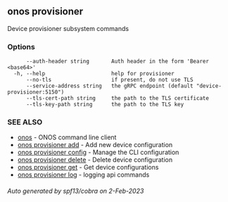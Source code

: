 <!--
SPDX-FileCopyrightText: 2019-present Open Networking Foundation <info@opennetworking.org>

SPDX-License-Identifier: Apache-2.0
-->

## onos provisioner

Device provisioner subsystem commands

### Options

```
      --auth-header string       Auth header in the form 'Bearer <base64>'
  -h, --help                     help for provisioner
      --no-tls                   if present, do not use TLS
      --service-address string   the gRPC endpoint (default "device-provisioner:5150")
      --tls-cert-path string     the path to the TLS certificate
      --tls-key-path string      the path to the TLS key
```

### SEE ALSO

* [onos](onos.md)	 - ONOS command line client
* [onos provisioner add](onos_provisioner_add.md)	 - Add new device configuration
* [onos provisioner config](onos_provisioner_config.md)	 - Manage the CLI configuration
* [onos provisioner delete](onos_provisioner_delete.md)	 - Delete device configuration
* [onos provisioner get](onos_provisioner_get.md)	 - Get device configurations
* [onos provisioner log](onos_provisioner_log.md)	 - logging api commands

###### Auto generated by spf13/cobra on 2-Feb-2023
